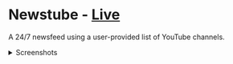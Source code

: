 # Newstube - [Live](https://isaiah.moe/newstube "Live")
A 24/7 newsfeed using a user-provided list of YouTube channels.

<details>
<summary>Screenshots</summary>
<img src=https://user-images.githubusercontent.com/9921699/232338917-e9bff0b6-5c58-4a0e-9a0b-d3ee56e81582.png></img>
<img src=https://user-images.githubusercontent.com/9921699/232338983-c868c6e0-a276-4914-9aa0-05644262696c.png></img>
</details>
